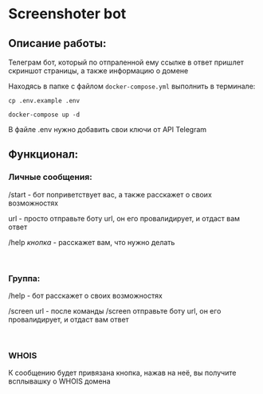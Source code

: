 # Screenshoter bot

## Описание работы:

Телеграм бот, который по отпраленной ему ссылке в ответ пришлет скриншот страницы, а также информацию о домене

Находясь в папке с файлом `docker-compose.yml` выполнить в терминале:

    cp .env.example .env

	docker-compose up -d

В файле .env нужно добавить свои ключи от API Telegram

## Функционал:

### Личные сообщения:

/start - бот поприветствует вас, а также расскажет о своих возможностях 

url - просто отправьте боту url, он его провалидирует, и отдаст вам ответ

/help *кнопка* - расскажет вам, что нужно делать

<br>

### Группа:

/help - бот расскажет о своих возможностях 

/screen url - после команды /screen отправьте боту url, он его провалидирует, и отдаст вам ответ

<br>

### WHOIS

К сообщению будет привязана кнопка, нажав на неё, вы получите всплывашку о WHOIS домена

